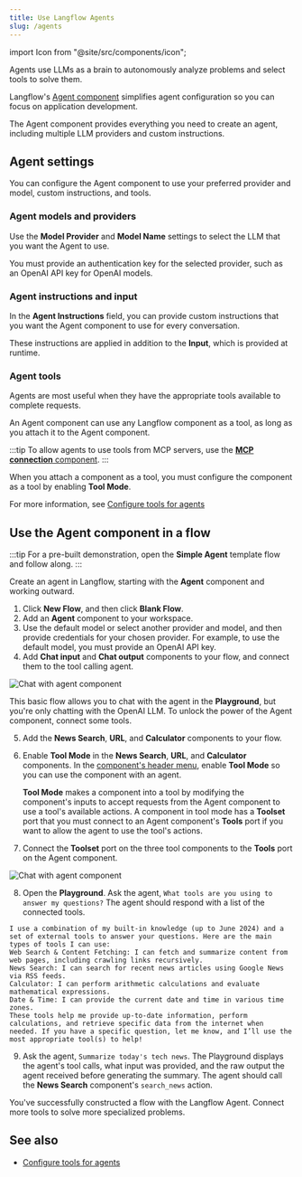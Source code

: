 ```yaml
---
title: Use Langflow Agents
slug: /agents
---
```


import Icon from "@site/src/components/icon";

Agents use LLMs as a brain to autonomously analyze problems and select tools to solve them.

Langflow's [Agent component](/docs/components-agents#agent-component) simplifies agent configuration so you can focus on application development.

The Agent component provides everything you need to create an agent, including multiple LLM providers and custom instructions.

## Agent settings

You can configure the Agent component to use your preferred provider and model, custom instructions, and tools.

### Agent models and providers

Use the **Model Provider** and **Model Name** settings to select the LLM that you want the Agent to use.

You must provide an authentication key for the selected provider, such as an OpenAI API key for OpenAI models.

### Agent instructions and input

In the **Agent Instructions** field, you can provide custom instructions that you want the Agent component to use for every conversation.

These instructions are applied in addition to the **Input**, which is provided at runtime.

### Agent tools

Agents are most useful when they have the appropriate tools available to complete requests.

An Agent component can use any Langflow component as a tool, as long as you attach it to the Agent component.

:::tip
To allow agents to use tools from MCP servers, use the [**MCP connection** component](/docs/components-tools#mcp-connection). 
:::

When you attach a component as a tool, you must configure the component as a tool by enabling **Tool Mode**.

For more information, see [Configure tools for agents](/)

## Use the Agent component in a flow

:::tip
For a pre-built demonstration, open the **Simple Agent** template flow and follow along.
:::

Create an agent in Langflow, starting with the **Agent** component and working outward.

1. Click **New Flow**, and then click **Blank Flow**.
2. Add an **Agent** component to your workspace.
3. Use the default model or select another provider and model, and then provide credentials for your chosen provider. For example, to use the default model, you must provide an OpenAI API key.
4. Add **Chat input** and **Chat output** components to your flow, and connect them to the tool calling agent.

![Chat with agent component](/img/agent-example-add-chat.png)

This basic flow allows you to chat with the agent in the **Playground**, but you're only chatting with the OpenAI LLM.
To unlock the power of the Agent component, connect some tools.

5. Add the **News Search**, **URL**, and **Calculator** components to your flow.
6. Enable **Tool Mode** in the **News Search**, **URL**, and **Calculator** components.
In the [component's header menu](/docs/concepts-components#component-menus), enable **Tool Mode** so you can use the component with an agent.

    **Tool Mode** makes a component into a tool by modifying the component's inputs to accept requests from the Agent component to use a tool's available actions. A component in tool mode has a **Toolset** port that you must connect to an Agent component's **Tools** port if you want to allow the agent to use the tool's actions.
7. Connect the **Toolset** port on the three tool components to the **Tools** port on the Agent component.

![Chat with agent component](/img/agent-example-add-tools.png)

8. Open the <Icon name="Play" aria-hidden="true" /> **Playground**. Ask the agent, `What tools are you using to answer my questions?`
The agent should respond with a list of the connected tools.

```text
I use a combination of my built-in knowledge (up to June 2024) and a set of external tools to answer your questions. Here are the main types of tools I can use:
Web Search & Content Fetching: I can fetch and summarize content from web pages, including crawling links recursively.
News Search: I can search for recent news articles using Google News via RSS feeds.
Calculator: I can perform arithmetic calculations and evaluate mathematical expressions.
Date & Time: I can provide the current date and time in various time zones.
These tools help me provide up-to-date information, perform calculations, and retrieve specific data from the internet when needed. If you have a specific question, let me know, and I’ll use the most appropriate tool(s) to help!
```

9. Ask the agent, `Summarize today's tech news`.
The Playground displays the agent's tool calls, what input was provided, and the raw output the agent received before generating the summary. The agent should call the **News Search** component's `search_news` action.

You've successfully constructed a flow with the Langflow Agent.
Connect more tools to solve more specialized problems.

## See also

* [Configure tools for agents](/docs/agents-tools)